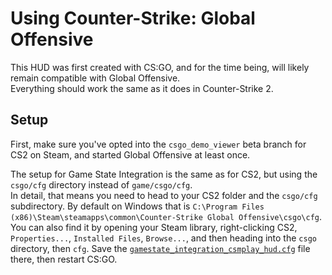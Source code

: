 # Using Counter-Strike: Global Offensive

This HUD was first created with CS:GO, and for the time being, will likely remain compatible with Global Offensive.  
Everything should work the same as it does in Counter-Strike 2.

## Setup
First, make sure you've opted into the `csgo_demo_viewer` beta branch for CS2 on Steam, and started Global Offensive at least once.

The setup for Game State Integration is the same as for CS2, but using the `csgo/cfg` directory instead of `game/csgo/cfg`.  
In detail, that means you need to head to your CS2 folder and the `csgo/cfg` subdirectory.
By default on Windows that is `C:\Program Files (x86)\Steam\steamapps\common\Counter-Strike Global Offensive\csgo\cfg`.
You can also find it by opening your Steam library, right-clicking CS2, `Properties...`, `Installed Files`, `Browse...`, and then heading into the `csgo` directory, then `cfg`.
Save the [`gamestate_integration_csmplay_hud.cfg`](https://github.com/csmplay/cs-hud/releases/latest/download/gamestate_integration_csmplay_hud.cfg) file there, then restart CS:GO.
